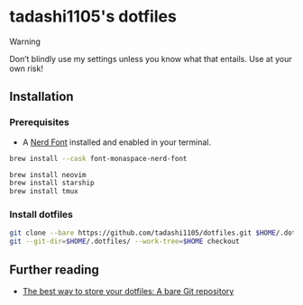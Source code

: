# tadashi1105's dotfiles

> [!WARNING]
> Don’t blindly use my settings unless you know what that entails. Use at your own risk!

## Installation

### Prerequisites

- A [Nerd Font](https://www.nerdfonts.com/) installed and enabled in your terminal.

```sh
brew install --cask font-monaspace-nerd-font
```

```sh
brew install neovim
brew install starship
brew install tmux
```

### Install dotfiles

```sh
git clone --bare https://github.com/tadashi1105/dotfiles.git $HOME/.dotfiles
git --git-dir=$HOME/.dotfiles/ --work-tree=$HOME checkout
```

## Further reading

- [The best way to store your dotfiles: A bare Git repository](https://www.atlassian.com/git/tutorials/dotfiles)
